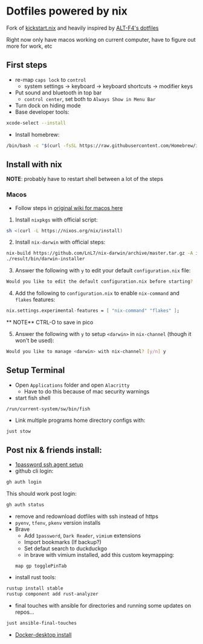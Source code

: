 # Dotfiles powered by nix


Fork of [kickstart.nix](https://github.com/ALT-F4-LLC/kickstart.nix) and heavily inspired by
[ALT-F4's dotfiles](https://github.com/ALT-F4-LLC/dotfiles-nixos)

Right now only have macos working on current computer, have to figure out more for work, etc

## First steps
- re-map `caps lock` to `control`
    - system settings -> keyboard -> keyboard shortcuts -> modifier keys
- Put sound and bluetooth in top bar
    - `control center`, set both to `Always Show in Menu Bar`
- Turn dock on hiding mode
- Base developer tools:
```zsh
xcode-select --install
```
- Install homebrew:
```zsh
/bin/bash -c "$(curl -fsSL https://raw.githubusercontent.com/Homebrew/install/HEAD/install.sh)"
```

## Install with nix

**NOTE**: probably have to restart shell between a lot of the steps

### Macos
- Follow steps in [original wiki for macos here](/docs/OG_README.md)

1. Install `nixpkgs` with official script:

```bash
sh <(curl -L https://nixos.org/nix/install)
```

2. Install `nix-darwin` with official steps:

```bash
nix-build https://github.com/LnL7/nix-darwin/archive/master.tar.gz -A installer
./result/bin/darwin-installer
```

3. Answer the following with `y` to edit your default `configuration.nix` file:

```bash
Would you like to edit the default configuration.nix before starting? [y/n] y
```

4. Add the following to `configuration.nix` to enable `nix-command` and `flakes` features:

```nix
nix.settings.experimental-features = [ "nix-command" "flakes" ];
```
** NOTE** CTRL-O to save in pico

5. Answer the following with `y` to setup `<darwin>` in `nix-channel` (though it won't be used):

```bash
Would you like to manage <darwin> with nix-channel? [y/n] y
```

## Setup Terminal
- Open `Applications` folder and open `Alacritty`
    - Have to do this because of mac security  warnings
- start fish shell
```fish
/run/current-system/sw/bin/fish
```
- Link multiple programs home directory configs with:
```zsh
just stow
```

## Post nix & friends install:
- [1password ssh agent setup](https://developer.1password.com/docs/ssh/get-started/#step-3-turn-on-the-1password-ssh-agent)
- github cli login:
```zsh
gh auth login
```
This should work post login:
```zsh
gh auth status
```
- remove and redownload dotfiles with ssh instead of https
- `pyenv`, `tfenv`, `pkenv` version installs
- Brave
    - Add `1password`, `Dark Reader`, `vimium` extensions
    - Import bookmarks (If backup?)
    - Set defaut search to duckduckgo
    - in brave with vimium installed, add this custom keymapping:
    ```
    map gp togglePinTab
    ```
- install rust tools:
```zsh
rustup install stable
rustup component add rust-analyzer
```
- final touches with ansible for directories and running some updates on repos...
```zsh
just ansible-final-touches
```
- [Docker-desktop install](https://docs.docker.com/desktop/install/mac-install/)
